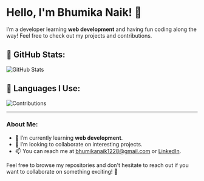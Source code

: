 # Hello, I'm Bhumika Naik! 👋

I’m a developer learning **web development** and having fun coding along the way! Feel free to check out my projects and contributions.

## 🚀 GitHub Stats:

![GitHub Stats](https://github-readme-stats.vercel.app/api?username=bhumikanaik126&show_icons=true&count_private=true&hide=prs)


## 🌱 Languages I Use:

![Contributions](https://github-readme-stats.vercel.app/api/top-langs/?username=bhumikanaik126)

---

### About Me:

- 🌱 I’m currently learning **web development**.
- 👯 I’m looking to collaborate on interesting projects.
- 📫 You can reach me at bhumikanaik1228@gmail.com or [LinkedIn](https://www.linkedin.com/in/bhumika-naik-6426521b5/).

Feel free to browse my repositories and don't hesitate to reach out if you want to collaborate on something exciting! 🚀
